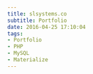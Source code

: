 ```yaml
---
title: slsystems.co
subtitle: Portfolio
date: 2016-04-25 17:10:04
tags:
- Portfolio
- PHP
- MySQL
- Materialize
---
```

